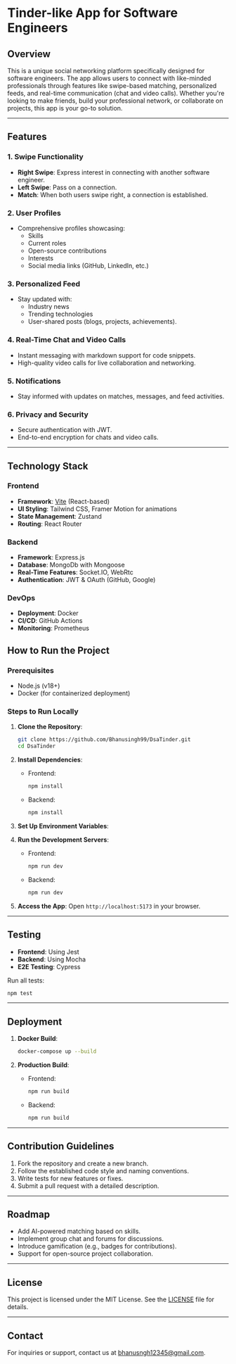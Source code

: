 # Tinder-like App for Software Engineers

## Overview

This is a unique social networking platform specifically designed for software engineers. The app allows users to connect with like-minded professionals through features like swipe-based matching, personalized feeds, and real-time communication (chat and video calls). Whether you're looking to make friends, build your professional network, or collaborate on projects, this app is your go-to solution.

---

## Features

### 1. Swipe Functionality

- **Right Swipe**: Express interest in connecting with another software engineer.
- **Left Swipe**: Pass on a connection.
- **Match**: When both users swipe right, a connection is established.

### 2. User Profiles

- Comprehensive profiles showcasing:
  - Skills
  - Current roles
  - Open-source contributions
  - Interests
  - Social media links (GitHub, LinkedIn, etc.)

### 3. Personalized Feed

- Stay updated with:
  - Industry news
  - Trending technologies
  - User-shared posts (blogs, projects, achievements).

### 4. Real-Time Chat and Video Calls

- Instant messaging with markdown support for code snippets.
- High-quality video calls for live collaboration and networking.

### 5. Notifications

- Stay informed with updates on matches, messages, and feed activities.

### 6. Privacy and Security

- Secure authentication with JWT.
- End-to-end encryption for chats and video calls.

---

## Technology Stack

### Frontend

- **Framework**: [Vite](https://vitejs.dev/) (React-based)
- **UI Styling**: Tailwind CSS, Framer Motion for animations
- **State Management**: Zustand
- **Routing**: React Router

### Backend

- **Framework**: Express.js
- **Database**: MongoDb with Mongoose
- **Real-Time Features**: Socket.IO, WebRtc
- **Authentication**: JWT & OAuth (GitHub, Google)

### DevOps

- **Deployment**: Docker
- **CI/CD**: GitHub Actions
- **Monitoring**: Prometheus

## How to Run the Project

### Prerequisites

- Node.js (v18+)
- Docker (for containerized deployment)

### Steps to Run Locally

1. **Clone the Repository**:

   ```bash
   git clone https://github.com/Bhanusingh99/DsaTinder.git
   cd DsaTinder
   ```

2. **Install Dependencies**:

   - Frontend:
     ```bash
     npm install
     ```
   - Backend:
     ```bash
     npm install
     ```

3. **Set Up Environment Variables**:

4. **Run the Development Servers**:

   - Frontend:
     ```bash
     npm run dev
     ```
   - Backend:
     ```bash
     npm run dev
     ```

5. **Access the App**:
   Open `http://localhost:5173` in your browser.

---

## Testing

- **Frontend**: Using Jest
- **Backend**: Using Mocha
- **E2E Testing**: Cypress

Run all tests:

```bash
npm test
```

---

## Deployment

1. **Docker Build**:

   ```bash
   docker-compose up --build
   ```

2. **Production Build**:
   - Frontend:
     ```bash
     npm run build
     ```
   - Backend:
     ```bash
     npm run build
     ```

---

## Contribution Guidelines

1. Fork the repository and create a new branch.
2. Follow the established code style and naming conventions.
3. Write tests for new features or fixes.
4. Submit a pull request with a detailed description.

---

## Roadmap

- Add AI-powered matching based on skills.
- Implement group chat and forums for discussions.
- Introduce gamification (e.g., badges for contributions).
- Support for open-source project collaboration.

---

## License

This project is licensed under the MIT License. See the [LICENSE](LICENSE) file for details.

---

## Contact

For inquiries or support, contact us at [bhanusngh12345@gmail.com](bhanusngh12345@gmail.com).
